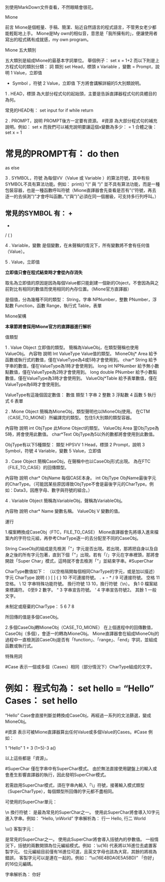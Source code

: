 別使用MarkDown文件查看，不然眼睛會很花。

Mione

前言
Mione是個輕量、手稿、簡潔、貼近自然語言的程式語言，不管男女老少都能輕鬆地上手。
Mione是My own的相似音，意思是「我所擁有的」，便讓使用者寫出的程式碼有成就感，my own program。


Mione 五大類別

五大類別是組成Mione的最基本字詞單位。
舉個例子：
set x = 1+2
而以下則是上方程式句的類別分類：
詞	類別
set	Head，標頭
x	Variable ，變數
=	Prompt，說明
1	Value，立即值
+	Symbol ，符號
2	Value，立即值
下方將會講解詳細的5大別類說明。


1 . HEAD，標頭
為大部分程式句的起始頭，主要是告訴直譯器程式句的具體目的為何。

常見的HEAD有：
set
input
for
if
while
return

2 . PROMPT，說明
PROMPT後方一定要有資源。
#資源 
為大部分程式句的補充說明。例如：
set x
而我們可以補充說明要讓這個x變數為多少：
= 1
合體之後：
set x = 1

常見的PROMPT有：
do
then
=
as
else


3 . SYMBOL，符號
為每個VV（Value 或 Variable ）的算法符號，其中有些SYMBOL不具有算法功能。例如：
print()
“(“ 與 “)” 並不具有算法功能，而是一種包裝容器，也是一種函數呼叫符號（Mione直譯器會先查看是否有”(“符號，再去逐一的去偵測”)”才會呼叫函數。”(“與”)”必須在同一個層級，可支持多行列呼叫。）

常見的SYMBOL 有：
+
-
*
/
(
)

4 . Variable，變數
是個變數，在未聲稱的情況下，所有變數將不會有任何值（Value）。

5 . Value，立即值

**立即值只會在程式結束時才會從內存消失**

取名為立即值的原因是因為每個Value都只能創建一個新的Object，不會因為與之前對比有相同的數值而使用相同的內存位置。（Mione官方直譯器）

是個值，分為幾種不同的類型：
String，字串
NPNumber，整數
PNumber，浮點數
Function，函數
Range，執行式
Table，表單


Mione架構

**本章節將會採用Mione官方的直譯器進行解析**



值類型



1 . Value Object 
立即值的類型。
簡稱為ValueObj，在類型聲稱也使用ValueObj。
內容物	說明
Int ValueType	Value值的類型。
MioneObj* Area	給予函數或執行式的數值，僅在ValueType為4或5時才會使用到。
char* String	給予字串的數值，僅在ValueType為1時才會使用到。
long int NPNumber	給予無小數點數值，僅在ValueType為2時才會使用到。
long double PNumber	給予小數點數值，僅在ValueType為3時才會使用到。
ValueObj*Table	給予表單數值，僅在ValueType為6時才會使用到。

ValueType有這幾個固定數值：
數值	類型
1	字串
2	整數
3	浮點數
4	函數
5	執行式
6 	表單




2 . Mione Object
簡稱為MioneObj，類型聲明也以MioneObj使用。
在CTM（CASE_TO_MIONE）所編譯完的類型。
包住5大別類的類型容器。


內容物	說明
int ObjType	此Mione Object的類型。
ValueObj Area	當ObjType為5時，將會使用此數值。
char*Text	ObjType為5以外的數都將會使用到此數值。

ObjType有以下5種類型：
類型	HPSVV
1	Head，標頭
2	Prompt，說明
3	Symbol，符號
4	Variable，變數
5	Value，立即值

3 . Case Object
簡稱CaseObj，在聲稱中也以CaseObj形式出現。
為在FTC（FILE_TO_CASE）的回傳類型。

內容物	說明
char* ObjName	每個CASE本身。
int ObjType	ObjName最後字元的CharType。（可能因某些原因導致ObjType不會是最後字元的CharType。例如：Data3，因應字母、數字與符號的組合。）


4 . Variable Object
簡稱為VariableObj，聲稱為VariableObj。

內容物	說明
char* Name	變數名稱。
ValueObj V	變數的值。





運行

1.檔案轉換成CaseObj（FTC，FILE_TO_CASE）
Mione直譯器會先將導入進來檔案內的字符位元組，再參考CharType逐一的去分配至不同的CaseObj。

String CaseObj的組成是先檢測「”」字元是否出現。若出現，那將把自身以及自身之後的所有字元包著，直到下個「”」出現。若有「/」字元在字串裡頭，那將會開啟「Super Char」模式，這時就不會去檢測「”」並結束字串。#SuperChar 

CharType數值如下：
（以空格隔開每個相同CharType的字元，或是加以描述）
字元	CharType	說明
( ) [ ] { }	10	不可連接符號。
. + - * /	9	可連接符號。
空格	11	空格。
\	12	字串特殊功能符號。
換行符號	13	10，換行符號（\n）。
負1	0	檔案結束標識符。
0至9	2	數字。
“	3	字串宣告符號。
‘	4	字串宣告符號2。
其餘	1	一般文字。

未制定或廢棄的CharType：
5
6
7
8

所回傳的值是多個CaseObj。




2.多個CaseObj轉MioneObj（CASE_TO_MIONE）
在上個進程中的回傳數值，CaseObj（多個），會逐一的轉為MioneObj。
Mione直譯器會在組成MioneObj的過程中一直檢測該CaseObj是否有「function」、「range」、「end」字詞，並組成函數或執行式。

特殊用詞

#Case 
表示一個或多個（Cases）相同（部分情況下）CharType組成的文字。

例如：
程式句為：
set hello = “Hello”
Cases：
set
hello
=
“Hello”
Case會直接判斷並轉換成CaseObj，再經過一系列的文法篩選，變成MioneObj。


#資源
表示可被Mione直譯器算出任何Value或多個Value的Cases。#Case 
例如：

1
“Hello”
1 + 3
(1+5)-3
a()

以上這些都是「資源」。

#SuperChar 
僅在字串中有SuperChar模式。
由於無法直接使用鍵盤上的輸入或會產生影響直譯器的執行，因此發明SuperChar模式。

若需啟用SuperChar模式，須在字串內輸入「\」符號，接著輸入模式類型（SuperCharType），每個類型所回傳的字元都不盡相同。

可使用的SuperChar單元：

\n 換行符號：
是最為常見的SuperChar之一。
使用此SuperChar將會導入10字元進入字串。例如：
“Hello, \nWorld” 
字串解析為：
行一	Hello, 
行二	World

\u() 客製字元：

是常見的SuperChar之一。
使用此SuperChar將會導入括號內的參數值。
一般情況下，括號的兩數開頭為位元編組模式。例如 ：\u(16) 代表將以16進位去處置客製字元。
位元編組目前僅有16進位可選，且英文字母也該為大寫，其餘的將視為錯誤，
客製字元可以是連在一起的。例如：
“\u(16E4BDA0E5A5BD)”
「你好」的16位元編碼。
 
字串解析為：
你好
